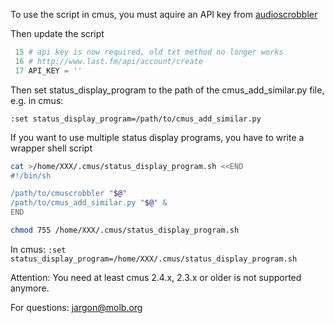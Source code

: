 To use the script in cmus, you must aquire an API key from [audioscrobbler](http://www.last.fm/api/account/create)

Then update the script
```python
 15 # api key is now required, old txt method no longer works
 16 # http://www.last.fm/api/account/create
 17 API_KEY = ''
```

Then set status_display_program to the path of the
cmus_add_similar.py file, e.g. in cmus:

`:set status_display_program=/path/to/cmus_add_similar.py`

If you want to use multiple status display programs, you have to write a
wrapper shell script

```bash
cat >/home/XXX/.cmus/status_display_program.sh <<END
#!/bin/sh

/path/to/cmuscrobbler "$@"
/path/to/cmus_add_similar.py "$@" &
END
```

```bash
chmod 755 /home/XXX/.cmus/status_display_program.sh
```

In cmus:
`:set status_display_program=/home/XXX/.cmus/status_display_program.sh`


Attention: You need at least cmus 2.4.x, 2.3.x or older is not
           supported anymore.

For questions: jargon@molb.org
